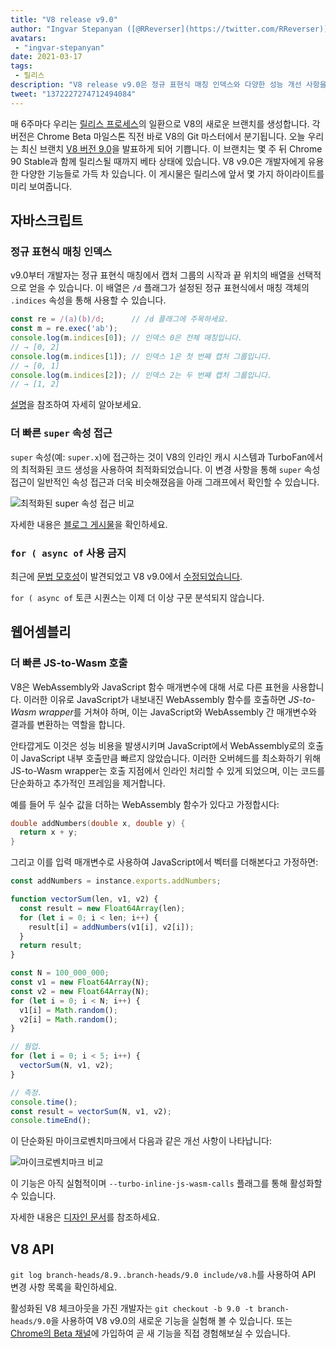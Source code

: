 ```yaml
---
title: "V8 release v9.0"
author: "Ingvar Stepanyan ([@RReverser](https://twitter.com/RReverser)), 줄바꿈 포함"
avatars:
 - "ingvar-stepanyan"
date: 2021-03-17
tags:
 - 릴리스
description: "V8 release v9.0은 정규 표현식 매칭 인덱스와 다양한 성능 개선 사항을 지원합니다."
tweet: "1372227274712494084"
---
```

매 6주마다 우리는 [릴리스 프로세스](https://v8.dev/docs/release-process)의 일환으로 V8의 새로운 브랜치를 생성합니다. 각 버전은 Chrome Beta 마일스톤 직전 바로 V8의 Git 마스터에서 분기됩니다. 오늘 우리는 최신 브랜치 [V8 버전 9.0](https://chromium.googlesource.com/v8/v8.git/+log/branch-heads/9.0)을 발표하게 되어 기쁩니다. 이 브랜치는 몇 주 뒤 Chrome 90 Stable과 함께 릴리스될 때까지 베타 상태에 있습니다. V8 v9.0은 개발자에게 유용한 다양한 기능들로 가득 차 있습니다. 이 게시물은 릴리스에 앞서 몇 가지 하이라이트를 미리 보여줍니다.

<!--truncate-->
## 자바스크립트

### 정규 표현식 매칭 인덱스

v9.0부터 개발자는 정규 표현식 매칭에서 캡처 그룹의 시작과 끝 위치의 배열을 선택적으로 얻을 수 있습니다. 이 배열은 `/d` 플래그가 설정된 정규 표현식에서 매칭 객체의 `.indices` 속성을 통해 사용할 수 있습니다.

```javascript
const re = /(a)(b)/d;      // /d 플래그에 주목하세요.
const m = re.exec('ab');
console.log(m.indices[0]); // 인덱스 0은 전체 매칭입니다.
// → [0, 2]
console.log(m.indices[1]); // 인덱스 1은 첫 번째 캡처 그룹입니다.
// → [0, 1]
console.log(m.indices[2]); // 인덱스 2는 두 번째 캡처 그룹입니다.
// → [1, 2]
```

[설명](https://v8.dev/features/regexp-match-indices)을 참조하여 자세히 알아보세요.

### 더 빠른 `super` 속성 접근

`super` 속성(예: `super.x`)에 접근하는 것이 V8의 인라인 캐시 시스템과 TurboFan에서의 최적화된 코드 생성을 사용하여 최적화되었습니다. 이 변경 사항을 통해 `super` 속성 접근이 일반적인 속성 접근과 더욱 비슷해졌음을 아래 그래프에서 확인할 수 있습니다.

![최적화된 super 속성 접근 비교](/_img/fast-super/super-opt.svg)

자세한 내용은 [블로그 게시물](https://v8.dev/blog/fast-super)을 확인하세요.

### `for ( async of` 사용 금지

최근에 [문법 모호성](https://github.com/tc39/ecma262/issues/2034)이 발견되었고 V8 v9.0에서 [수정되었습니다](https://chromium-review.googlesource.com/c/v8/v8/+/2683221).

`for ( async of` 토큰 시퀀스는 이제 더 이상 구문 분석되지 않습니다.

## 웹어셈블리

### 더 빠른 JS-to-Wasm 호출

V8은 WebAssembly와 JavaScript 함수 매개변수에 대해 서로 다른 표현을 사용합니다. 이러한 이유로 JavaScript가 내보내진 WebAssembly 함수를 호출하면 *JS-to-Wasm wrapper*를 거쳐야 하며, 이는 JavaScript와 WebAssembly 간 매개변수와 결과를 변환하는 역할을 합니다.

안타깝게도 이것은 성능 비용을 발생시키며 JavaScript에서 WebAssembly로의 호출이 JavaScript 내부 호출만큼 빠르지 않았습니다. 이러한 오버헤드를 최소화하기 위해 JS-to-Wasm wrapper는 호출 지점에서 인라인 처리할 수 있게 되었으며, 이는 코드를 단순화하고 추가적인 프레임을 제거합니다.

예를 들어 두 실수 값을 더하는 WebAssembly 함수가 있다고 가정합시다:

```cpp
double addNumbers(double x, double y) {
  return x + y;
}
```

그리고 이를 입력 매개변수로 사용하여 JavaScript에서 벡터를 더해본다고 가정하면:

```javascript
const addNumbers = instance.exports.addNumbers;

function vectorSum(len, v1, v2) {
  const result = new Float64Array(len);
  for (let i = 0; i < len; i++) {
    result[i] = addNumbers(v1[i], v2[i]);
  }
  return result;
}

const N = 100_000_000;
const v1 = new Float64Array(N);
const v2 = new Float64Array(N);
for (let i = 0; i < N; i++) {
  v1[i] = Math.random();
  v2[i] = Math.random();
}

// 웜업.
for (let i = 0; i < 5; i++) {
  vectorSum(N, v1, v2);
}

// 측정.
console.time();
const result = vectorSum(N, v1, v2);
console.timeEnd();
```

이 단순화된 마이크로벤치마크에서 다음과 같은 개선 사항이 나타납니다:

![마이크로벤치마크 비교](/_img/v8-release-90/js-to-wasm.svg)

이 기능은 아직 실험적이며 `--turbo-inline-js-wasm-calls` 플래그를 통해 활성화할 수 있습니다.

자세한 내용은 [디자인 문서](https://docs.google.com/document/d/1mXxYnYN77tK-R1JOVo6tFG3jNpMzfueQN1Zp5h3r9aM/edit)를 참조하세요.

## V8 API

`git log branch-heads/8.9..branch-heads/9.0 include/v8.h`를 사용하여 API 변경 사항 목록을 확인하세요.

활성화된 V8 체크아웃을 가진 개발자는 `git checkout -b 9.0 -t branch-heads/9.0`을 사용하여 V8 v9.0의 새로운 기능을 실험해 볼 수 있습니다. 또는 [Chrome의 Beta 채널](https://www.google.com/chrome/browser/beta.html)에 가입하여 곧 새 기능을 직접 경험해보실 수 있습니다.
